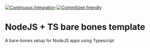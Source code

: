 [![Continuous Integration](https://github.com/unicornlauncher/nodejs-ts-bare-bones-template/actions/workflows/ci.yml/badge.svg)](https://github.com/unicornlauncher/nodejs-ts-bare-bones-template/actions/workflows/ci.yml)
[![Commitizen friendly](https://img.shields.io/badge/commitizen-friendly-brightgreen.svg)](http://commitizen.github.io/cz-cli/)

# NodeJS + TS bare bones template
A bare-bones setup for NodeJS apps using Typescript
